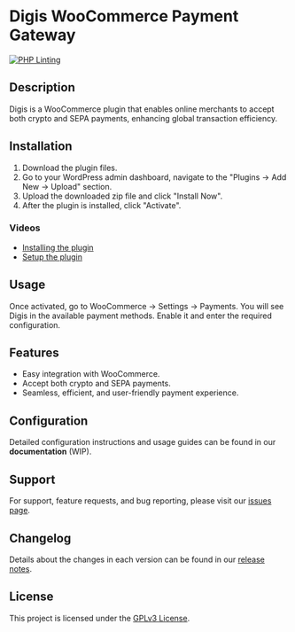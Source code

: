 # Digis WooCommerce Payment Gateway

[![PHP Linting](https://github.com/digis-payment/digis-woocommerce-plugin/actions/workflows/lint.yml/badge.svg)](https://github.com/digis-payment/digis-woocommerce-plugin/actions/workflows/lint.yml)

## Description
Digis is a WooCommerce plugin that enables online merchants to accept both crypto and SEPA payments, enhancing global transaction efficiency.

## Installation
1. Download the plugin files.
2. Go to your WordPress admin dashboard, navigate to the "Plugins -> Add New -> Upload" section.
3. Upload the downloaded zip file and click "Install Now".
4. After the plugin is installed, click "Activate".

### Videos

* [Installing the plugin](https://vimeo.com/833567330/43c61341e8)
* [Setup the plugin](https://vimeo.com/833568545/07e2a29f1b)

## Usage
Once activated, go to WooCommerce -> Settings -> Payments. You will see Digis in the available payment methods. Enable it and enter the required configuration.

## Features
- Easy integration with WooCommerce.
- Accept both crypto and SEPA payments.
- Seamless, efficient, and user-friendly payment experience.

## Configuration
Detailed configuration instructions and usage guides can be found in our **documentation** (WIP).

## Support
For support, feature requests, and bug reporting, please visit our [issues page](https://github.com/digis-payment/digis-woocommerce-plugin/issues).

## Changelog
Details about the changes in each version can be found in our [release notes](https://github.com/digis-payment/digis-woocommerce-plugin/releases).

## License
This project is licensed under the [GPLv3 License](LICENSE).
